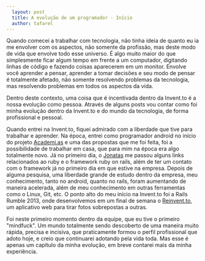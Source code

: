```yaml
---
  layout: post
  title: A evolução de um programador - Início
  author: tafarel
---
```

Quando comecei a trabalhar com tecnologia, não tinha ideia de quanto eu ia me envolver com os aspectos, não somente da profissão, mas deste modo de vida que envolve todo esse universo.
É algo muito maior do que simplesmente ficar algum tempo em frente a um computador, digitando linhas de código e fazendo coisas aparecerem em um monitor. Envolve você aprender
a pensar, aprender a tomar decisões e seu modo de pensar é totalmente afetado, não somente resolvendo problemas da tecnologia, mas resolvendo problemas em todos os aspectos da vida.

Dentro deste contexto, uma coisa que é incentivada dentro da Invent.to é a nossa evolução como pessoa. Através de alguns posts vou contar como foi minha evolução dentro da Invent.to
e do mundo da tecnologia, de forma profissional e pessoal.

Quando entrei na Invent.to, fiquei admirado com a liberdade que tive para trabalhar e aprender. Na época, entrei como programador android no início do projeto [Academi.as][academias]
e uma das propostas que me foi feita, foi a possibilidade de trabalhar em casa, que para mim na época era algo totalmente novo. Já no primeiro dia, o [Jonatas][jonatas] me passou
alguns links relacionados ao ruby e o framework ruby on rails, além de ter um contato com o framework já no primeiro dia em que estive na empresa. Depois de alguma pesquisa, uma
liberdade grande de estudo dentro da empresa, meu conhecimento, tanto no android, quanto no rails, foram aumentando de maneira acelerada, além de meu conhecimento em outras ferramentas
como o Linux, Git, etc. O ponto alto do meu início na Invent.to foi a Rails Rumble 2013, onde desenvolvemos em um final de semana o [Reinvent.to][reinventto], um aplicativo web para
tirar fotos sobrepostas a outras.

Foi neste primeiro momento dentro da equipe, que eu tive o primeiro "mindfuck". Um mundo totalmente sendo descoberto de uma maneira muito rápida, precisa e incisiva, que praticamente
formou o perfil profissional que adoto hoje, e creio que continuarei adotando pela vida toda. Mas esse é apenas um capítulo da minha evolução, em breve contarei mais da minha experiência.

[academias]: http://site.academi.as
[jonatas]: /inventtores/jonatas
[reinventto]: http://re.invent.to
